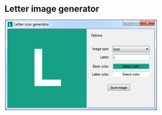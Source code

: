 # Letter image generator


<p align="middle" ><img src="/images/prog.png" alt="Renamer prog" width="500"></p>
